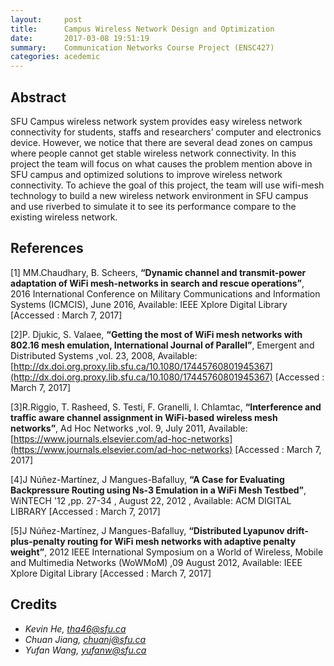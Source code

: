 ```yaml
---
layout:     post
title:      Campus Wireless Network Design and Optimization
date:       2017-03-08 19:51:19
summary:    Communication Networks Course Project (ENSC427)
categories: acedemic
---
```


## Abstract

SFU Campus wireless network system provides easy wireless network connectivity for students, staffs and researchers’ computer and electronics device. However, we notice that there are several dead zones on campus where people cannot get stable wireless network connectivity. In this project the team will focus on what causes the problem mention above in SFU campus and optimized solutions to improve wireless network connectivity. To achieve the goal of this project, the team will use wifi-mesh technology to build a new wireless network environment in SFU campus and use riverbed to simulate it to see its performance compare to the existing wireless network.


## References


[1] MM.Chaudhary, B. Scheers,  __“Dynamic channel and transmit-power adaptation of WiFi mesh-networks in search and rescue operations”__, 2016 International Conference on Military Communications and Information Systems (ICMCIS), June 2016, Available: IEEE Xplore Digital Library [Accessed : March 7, 2017]

[2]P. Djukic, S. Valaee,  __“Getting the most of WiFi mesh networks with 802.16 mesh emulation, International Journal of Parallel”__, Emergent and Distributed Systems ,vol. 23, 2008, Available: [http://dx.doi.org.proxy.lib.sfu.ca/10.1080/17445760801945367](http://dx.doi.org.proxy.lib.sfu.ca/10.1080/17445760801945367)  [Accessed : March 7, 2017]

[3]R.Riggio, T. Rasheed,  S. Testi, F. Granelli, I. Chlamtac, __“Interference and traffic aware channel assignment in WiFi-based wireless mesh networks”__, Ad Hoc Networks ,vol. 9, July 2011, Available: [https://www.journals.elsevier.com/ad-hoc-networks](https://www.journals.elsevier.com/ad-hoc-networks)  [Accessed : March 7, 2017]

[4]J Núñez-Martínez, J Mangues-Bafalluy, __“A Case for Evaluating Backpressure Routing using Ns-3 Emulation in a WiFi Mesh Testbed”__, WiNTECH '12 ,pp. 27-34 , August 22, 2012 , Available: ACM DIGITAL LIBRARY [Accessed : March 7, 2017]

[5]J Núñez-Martínez, J Mangues-Bafalluy, __“Distributed Lyapunov drift-plus-penalty routing for WiFi mesh networks with adaptive penalty weight”__, 2012 IEEE International Symposium on a World of Wireless, Mobile and Multimedia Networks (WoWMoM) ,09 August 2012, Available: IEEE Xplore Digital Library [Accessed : March 7, 2017]


## Credits
- _Kevin He, <tha46@sfu.ca>_
- _Chuan Jiang, <chuanj@sfu.ca>_
- _Yufan Wang, <yufanw@sfu.ca>_
